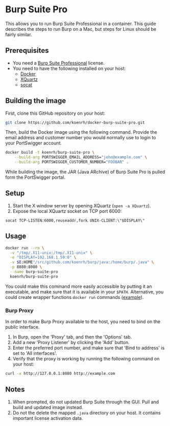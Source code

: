# Burp Suite Pro

This allows you to run Burp Suite Professional in a container. This guide describes
the steps to run Burp on a Mac, but steps for Linux should be fairly similar.

## Prerequisites

- You need a [Burp Suite Professional](https://portswigger.net/burp) license.
- You need to have the following installed on your host:
  - [Docker](https://docs.docker.com/install/)
  - [XQuartz](https://www.xquartz.org/)
  - [socat](http://www.dest-unreach.org/socat/)

## Building the image

First, clone this GitHub repository on your host:

```bash
git clone https://github.com/koenrh/docker-burp-suite-pro.git
```

Then, build the Docker image using the following command. Provide the email address
and customer number you would normally use to login to your PortSwigger account.

```bash
docker build -t koenrh/burp-suite-pro \
    --build-arg PORTSWIGGER_EMAIL_ADDRESS="john@example.com" \
    --build-arg PORTSWIGGER_CUSTOMER_NUMBER="FOOBAR" .
```

While building the image, the JAR (Java ARchive) of Burp Suite Pro is pulled form
the PortSwigger portal.

## Setup

1. Start the X window server by opening XQuartz (`open -a XQuartz`).
1. Expose the local XQuartz socket on TCP port 6000:

```
socat TCP-LISTEN:6000,reuseaddr,fork UNIX-CLIENT:\"$DISPLAY\"
```

## Usage

```bash
docker run --rm \
  -v "/tmp/.X11-unix:/tmp/.X11-unix" \
  -e "DISPLAY=192.168.1.59:0" \
  -v $E:HOME"/src/github.com/koenrh/burp/java:/home/burp/.java" \
  -p 8080:8080 \
  --name burp-suite-pro
  koenrh/burp-suite-pro
```

You could make this command more easily accessible by putting it an executable,
and make sure that it is available in your `$PATH`. Alternative, you could create
wrapper functions `docker run` commands ([example](https://github.com/jessfraz/dotfiles/blob/master/.dockerfunc)).

### Burp Proxy

In order to make Burp Proxy available to the host, you need to bind on the public
interface.

1. In Burp, open the 'Proxy' tab, and then the 'Options' tab.
1. Add a new 'Proxy Listener' by clicking the 'Add' button.
1. Enter the preferred port number, and make sure that 'Bind to address' is set
  to 'All interfaces'.
1. Verify that the proxy is working by running the following command on your host:

```bash
curl -x http://127.0.0.1:8080 http://example.com
```

## Notes

1. When prompted, do not updated Burp Suite through the GUI. Pull and build and
  updated image instead.
1. Do not the delete the mapped `.java` directory on your host. It contains important
  license activation data.
